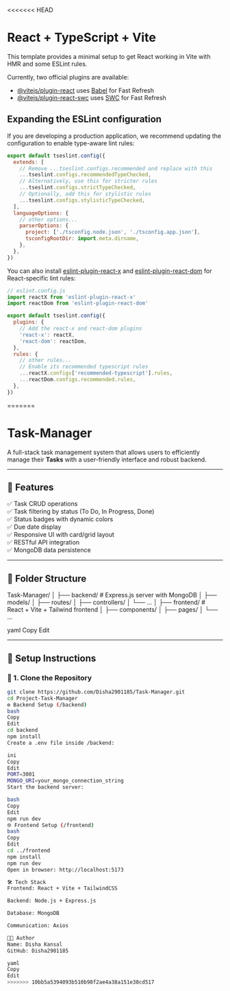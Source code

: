 <<<<<<< HEAD
# React + TypeScript + Vite

This template provides a minimal setup to get React working in Vite with HMR and some ESLint rules.

Currently, two official plugins are available:

- [@vitejs/plugin-react](https://github.com/vitejs/vite-plugin-react/blob/main/packages/plugin-react/README.md) uses [Babel](https://babeljs.io/) for Fast Refresh
- [@vitejs/plugin-react-swc](https://github.com/vitejs/vite-plugin-react-swc) uses [SWC](https://swc.rs/) for Fast Refresh

## Expanding the ESLint configuration

If you are developing a production application, we recommend updating the configuration to enable type-aware lint rules:

```js
export default tseslint.config({
  extends: [
    // Remove ...tseslint.configs.recommended and replace with this
    ...tseslint.configs.recommendedTypeChecked,
    // Alternatively, use this for stricter rules
    ...tseslint.configs.strictTypeChecked,
    // Optionally, add this for stylistic rules
    ...tseslint.configs.stylisticTypeChecked,
  ],
  languageOptions: {
    // other options...
    parserOptions: {
      project: ['./tsconfig.node.json', './tsconfig.app.json'],
      tsconfigRootDir: import.meta.dirname,
    },
  },
})
```

You can also install [eslint-plugin-react-x](https://github.com/Rel1cx/eslint-react/tree/main/packages/plugins/eslint-plugin-react-x) and [eslint-plugin-react-dom](https://github.com/Rel1cx/eslint-react/tree/main/packages/plugins/eslint-plugin-react-dom) for React-specific lint rules:

```js
// eslint.config.js
import reactX from 'eslint-plugin-react-x'
import reactDom from 'eslint-plugin-react-dom'

export default tseslint.config({
  plugins: {
    // Add the react-x and react-dom plugins
    'react-x': reactX,
    'react-dom': reactDom,
  },
  rules: {
    // other rules...
    // Enable its recommended typescript rules
    ...reactX.configs['recommended-typescript'].rules,
    ...reactDom.configs.recommended.rules,
  },
})
```
=======
# Task-Manager

A full-stack task management system that allows users to efficiently manage their **Tasks** with a user-friendly interface and robust backend.

---

## 🚀 Features

✅ Task CRUD operations  
✅ Task filtering by status (To Do, In Progress, Done)  
✅ Status badges with dynamic colors  
✅ Due date display  
✅ Responsive UI with card/grid layout  
✅ RESTful API integration  
✅ MongoDB data persistence

---

## 📁 Folder Structure

Task-Manager/
│
├── backend/ # Express.js server with MongoDB
│ ├── models/
│ ├── routes/
│ ├── controllers/
│ └── ...
│
├── frontend/ # React + Vite + Tailwind frontend
│ ├── components/
│ ├── pages/
│ └── ...

yaml
Copy
Edit

---

## 🔧 Setup Instructions

### 🔹 1. Clone the Repository

```bash
git clone https://github.com/Disha2901185/Task-Manager.git
cd Project-Task-Manager
⚙️ Backend Setup (/backend)
bash
Copy
Edit
cd backend
npm install
Create a .env file inside /backend:

ini
Copy
Edit
PORT=3001
MONGO_URI=your_mongo_connection_string
Start the backend server:

bash
Copy
Edit
npm run dev
🌐 Frontend Setup (/frontend)
bash
Copy
Edit
cd ../frontend
npm install
npm run dev
Open in browser: http://localhost:5173

🛠️ Tech Stack
Frontend: React + Vite + TailwindCSS

Backend: Node.js + Express.js

Database: MongoDB

Communication: Axios

🧑‍💻 Author
Name: Disha Kansal
GitHub: Disha2901185

yaml
Copy
Edit
>>>>>>> 10bb5a5394093b510b98f2ae4a38a151e38cd517
